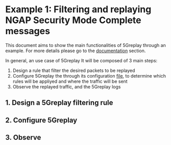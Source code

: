 # Example 1: Filtering and replaying NGAP Security Mode Complete messages

This document aims to show the main functionalities of 5Greplay through an example. For more details please go to the [documentation](../../docs) section.

In general, an use case of 5Greplay It will be composed of 3 main steps:
1. Design a rule that filter the desired packets to be replayed
2. Configure 5Greplay the through its configuration [file](../../mmt-5greplay.conf), to determine which rules will be appliyed and where the traffic will be sent
3. Observe the replayed traffic, and the 5Greplay logs

## 1. Design a 5Greplay filtering rule 

## 2. Configure 5Greplay

## 3. Observe

